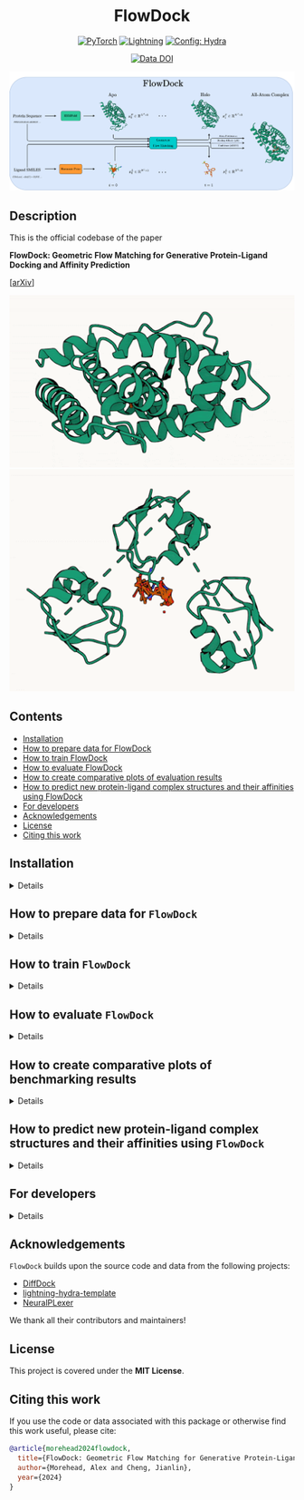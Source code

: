<div align="center">

# FlowDock

<a href="https://pytorch.org/get-started/locally/"><img alt="PyTorch" src="https://img.shields.io/badge/PyTorch-ee4c2c?logo=pytorch&logoColor=white"></a>
<a href="https://pytorchlightning.ai/"><img alt="Lightning" src="https://img.shields.io/badge/-Lightning-792ee5?logo=pytorchlightning&logoColor=white"></a>
<a href="https://hydra.cc/"><img alt="Config: Hydra" src="https://img.shields.io/badge/Config-Hydra-89b8cd"></a>

<!-- <a href="https://github.com/ashleve/lightning-hydra-template"><img alt="Template" src="https://img.shields.io/badge/-Lightning--Hydra--Template-017F2F?style=flat&logo=github&labelColor=gray"></a><br> -->

<!-- [![Paper](http://img.shields.io/badge/paper-arxiv.1001.2234-B31B1B.svg)](https://www.nature.com/articles/nature14539) -->

<!-- [![Conference](http://img.shields.io/badge/AnyConference-year-4b44ce.svg)](https://papers.nips.cc/paper/2020) -->

[![Data DOI](https://zenodo.org/badge/DOI/10.5281/zenodo.14478459.svg)](https://doi.org/10.5281/zenodo.14478459)

<img src="./img/FlowDock.png" width="600">

</div>

## Description

This is the official codebase of the paper

**FlowDock: Geometric Flow Matching for Generative Protein-Ligand Docking and Affinity Prediction**

\[[arXiv](https://arxiv.org/)\]

<div align="center">

![Animation of a flow model-predicted 3D protein-ligand complex structure visualized successively](img/6I67.gif)
![Animation of a flow model-predicted 3D protein-multi-ligand complex structure visualized successively](img/T1152.gif)

</div>

## Contents

- [Installation](#installation)
- [How to prepare data for FlowDock](#how-to-prepare-data-for-flowdock)
- [How to train FlowDock](#how-to-train-flowdock)
- [How to evaluate FlowDock](#how-to-evaluate-flowdock)
- [How to create comparative plots of evaluation results](#how-to-create-comparative-plots-of-evaluation-results)
- [How to predict new protein-ligand complex structures and their affinities using FlowDock](#how-to-predict-new-protein-ligand-complex-structures-using-flowdock)
- [For developers](#for-developers)
- [Acknowledgements](#acknowledgements)
- [License](#license)
- [Citing this work](#citing-this-work)

## Installation

<details>

Install Mamba

```bash
wget "https://github.com/conda-forge/miniforge/releases/latest/download/Miniforge3-$(uname)-$(uname -m).sh"
bash Miniforge3-$(uname)-$(uname -m).sh  # accept all terms and install to the default location
rm Miniforge3-$(uname)-$(uname -m).sh  # (optionally) remove installer after using it
source ~/.bashrc  # alternatively, one can restart their shell session to achieve the same result
```

Install dependencies

```bash
# clone project
git clone https://github.com/BioinfoMachineLearning/FlowDock
cd FlowDock

# create conda environment
mamba env create -f environments/flowdock_environment.yaml
conda activate FlowDock  # NOTE: one still needs to use `conda` to (de)activate environments
pip3 install -e . # install local project as package
```

Download checkpoints

```bash
# pretrained NeuralPLexer weights
cd checkpoints/
wget https://zenodo.org/records/10373581/files/neuralplexermodels_downstream_datasets_predictions.zip
unzip neuralplexermodels_downstream_datasets_predictions.zip
rm neuralplexermodels_downstream_datasets_predictions.zip
cd ../
```

```bash
# pretrained FlowDock weights
wget https://zenodo.org/records/14478459/files/flowdock_checkpoints.tar.gz
tar -xzf flowdock_checkpoints.tar.gz
rm flowdock_checkpoints.tar.gz
```

Download preprocessed datasets

```bash
# cached input data for training/validation/testing
wget "https://mailmissouri-my.sharepoint.com/:u:/g/personal/acmwhb_umsystem_edu/ER1hctIBhDVFjM7YepOI6WcBXNBm4_e6EBjFEHAM1A3y5g?download=1"
tar -xzf flowdock_data_cache.tar.gz
rm flowdock_data_cache.tar.gz

# cached data for PDBBind, Binding MOAD, DockGen, and the PDB-based van der Mers (vdM) dataset
wget https://zenodo.org/records/14478459/files/flowdock_pdbbind_data.tar.gz
tar -xzf flowdock_pdbbind_data.tar.gz
rm flowdock_pdbbind_data.tar.gz

wget https://zenodo.org/records/14478459/files/flowdock_moad_data.tar.gz
tar -xzf flowdock_moad_data.tar.gz
rm flowdock_moad_data.tar.gz

wget https://zenodo.org/records/14478459/files/flowdock_dockgen_data.tar.gz
tar -xzf flowdock_dockgen_data.tar.gz
rm flowdock_dockgen_data.tar.gz

wget https://zenodo.org/records/14478459/files/flowdock_pdbsidechain_data.tar.gz
tar -xzf flowdock_pdbsidechain_data.tar.gz
rm flowdock_pdbsidechain_data.tar.gz
```

</details>

## How to prepare data for `FlowDock`

<details>

**NOTE:** The following steps (besides downloading PDBBind and Binding MOAD's PDB files) are only necessary if one wants to fully process each of the following datasets manually.
Otherwise, preprocessed versions of each dataset can be found on [Zenodo](https://zenodo.org/records/14478459).

Download data

```bash
# fetch preprocessed PDBBind and Binding MOAD (as well as the optional DockGen and vdM datasets)
cd data/

wget https://zenodo.org/record/6408497/files/PDBBind.zip
wget https://zenodo.org/records/10656052/files/BindingMOAD_2020_processed.tar
wget https://zenodo.org/records/10656052/files/DockGen.tar
wget https://files.ipd.uw.edu/pub/training_sets/pdb_2021aug02.tar.gz

unzip PDBBind.zip
tar -xf BindingMOAD_2020_processed.tar
tar -xf DockGen.tar
tar -xzf pdb_2021aug02.tar.gz

rm PDBBind.zip BindingMOAD_2020_processed.tar DockGen.tar pdb_2021aug02.tar.gz

mkdir pdbbind/ moad/ pdbsidechain/
mv PDBBind_processed/ pdbbind/
mv BindingMOAD_2020_processed/ moad/
mv pdb_2021aug02/ pdbsidechain/

cd ../
```

### Generating ESM2 embeddings for each protein (optional, cached input data available on SharePoint)

To generate the ESM2 embeddings for the protein inputs,
first create all the corresponding FASTA files for each protein sequence

```bash
python flowdock/data/components/esm_embedding_preparation.py --dataset pdbbind --data_dir data/pdbbind/PDBBind_processed/ --out_file data/pdbbind/pdbbind_sequences.fasta
python flowdock/data/components/esm_embedding_preparation.py --dataset moad --data_dir data/moad/BindingMOAD_2020_processed/pdb_protein/ --out_file data/moad/moad_sequences.fasta
python flowdock/data/components/esm_embedding_preparation.py --dataset dockgen --data_dir data/DockGen/processed_files/ --out_file data/DockGen/dockgen_sequences.fasta
python flowdock/data/components/esm_embedding_preparation.py --dataset pdbsidechain --data_dir data/pdbsidechain/pdb_2021aug02/pdb/ --out_file data/pdbsidechain/pdbsidechain_sequences.fasta
```

Then, generate all ESM2 embeddings in batch using the ESM repository's helper script

```bash
python flowdock/data/components/esm_embedding_extraction.py esm2_t33_650M_UR50D data/pdbbind/pdbbind_sequences.fasta data/pdbbind/embeddings_output --repr_layers 33 --include per_tok --truncation_seq_length 4096 --cuda_device_index 0
python flowdock/data/components/esm_embedding_extraction.py esm2_t33_650M_UR50D data/moad/moad_sequences.fasta data/moad/embeddings_output --repr_layers 33 --include per_tok --truncation_seq_length 4096 --cuda_device_index 0
python flowdock/data/components/esm_embedding_extraction.py esm2_t33_650M_UR50D data/DockGen/dockgen_sequences.fasta data/DockGen/embeddings_output --repr_layers 33 --include per_tok --truncation_seq_length 4096 --cuda_device_index 0
python flowdock/data/components/esm_embedding_extraction.py esm2_t33_650M_UR50D data/pdbsidechain/pdbsidechain_sequences.fasta data/pdbsidechain/embeddings_output --repr_layers 33 --include per_tok --truncation_seq_length 4096 --cuda_device_index 0
```

### Predicting apo protein structures using ESMFold (optional, cached data available on Zenodo)

To generate the apo version of each protein structure,
first create ESMFold-ready versions of the combined FASTA files
prepared above by the script `esm_embedding_preparation.py`
for the PDBBind, Binding MOAD, DockGen, and PDBSidechain datasets, respectively

```bash
python flowdock/data/components/esmfold_sequence_preparation.py dataset=pdbbind
python flowdock/data/components/esmfold_sequence_preparation.py dataset=moad
python flowdock/data/components/esmfold_sequence_preparation.py dataset=dockgen
python flowdock/data/components/esmfold_sequence_preparation.py dataset=pdbsidechain
```

Then, predict each apo protein structure using ESMFold's batch
inference script

```bash
# Note: Having a CUDA-enabled device available when running this script is highly recommended
python flowdock/data/components/esmfold_batch_structure_prediction.py -i data/pdbbind/pdbbind_esmfold_sequences.fasta -o data/pdbbind/pdbbind_esmfold_structures --cuda-device-index 0 --skip-existing
python flowdock/data/components/esmfold_batch_structure_prediction.py -i data/moad/moad_esmfold_sequences.fasta -o data/moad/moad_esmfold_structures --cuda-device-index 0 --skip-existing
python flowdock/data/components/esmfold_batch_structure_prediction.py -i data/DockGen/dockgen_esmfold_sequences.fasta -o data/DockGen/dockgen_esmfold_structures --cuda-device-index 0 --skip-existing
python flowdock/data/components/esmfold_batch_structure_prediction.py -i data/pdbsidechain/pdbsidechain_esmfold_sequences.fasta -o data/pdbsidechain/pdbsidechain_esmfold_structures --cuda-device-index 0 --skip-existing
```

Align each apo protein structure to its corresponding
holo protein structure counterpart in PDBBind, Binding MOAD, and PDBSidechain,
taking ligand conformations into account during each alignment

```bash
python flowdock/data/components/esmfold_apo_to_holo_alignment.py dataset=pdbbind num_workers=1
python flowdock/data/components/esmfold_apo_to_holo_alignment.py dataset=moad num_workers=1
python flowdock/data/components/esmfold_apo_to_holo_alignment.py dataset=dockgen num_workers=1
python flowdock/data/components/esmfold_apo_to_holo_alignment.py dataset=pdbsidechain num_workers=1
```

Lastly, assess the apo-to-holo alignments in terms of statistics and structural metrics
to enable runtime-dynamic dataset filtering using such information

```bash
python flowdock/data/components/esmfold_apo_to_holo_assessment.py dataset=pdbbind usalign_exec_path=$MY_USALIGN_EXEC_PATH
python flowdock/data/components/esmfold_apo_to_holo_assessment.py dataset=moad usalign_exec_path=$MY_USALIGN_EXEC_PATH
python flowdock/data/components/esmfold_apo_to_holo_assessment.py dataset=dockgen usalign_exec_path=$MY_USALIGN_EXEC_PATH
python flowdock/data/components/esmfold_apo_to_holo_assessment.py dataset=pdbsidechain usalign_exec_path=$MY_USALIGN_EXEC_PATH
```

</details>

## How to train `FlowDock`

<details>

Train model with default configuration

```bash
# train on CPU
python flowdock/train.py trainer=cpu

# train on GPU
python flowdock/train.py trainer=gpu
```

Train model with chosen experiment configuration from [configs/experiment/](configs/experiment/)

```bash
python flowdock/train.py experiment=experiment_name.yaml
```

For example, reproduce `FlowDock`'s default model training run

```bash
python flowdock/train.py experiment=flowdock_fm
```

**Note:** You can override any parameter from command line like this

```bash
python flowdock/train.py experiment=flowdock_fm trainer.max_epochs=20 data.batch_size=8
```

For example, override parameters to finetune `FlowDock`'s pretrained weights using a new dataset

```bash
python flowdock/train.py experiment=flowdock_fm data=my_new_datamodule ckpt_path=checkpoints/esmfold_prior_paper_weights.ckpt
```

</details>

## How to evaluate `FlowDock`

<details>

To reproduce `FlowDock`'s evaluation results for structure prediction, please refer to its documentation in version 0.6.0+ of the [PoseBench](https://github.com/BioinfoMachineLearning/PoseBench/tree/0.6.0?tab=readme-ov-file#how-to-run-inference-with-flowdock) GitHub repository.

To reproduce `FlowDock`'s evaluation results for binding affinity prediction using the PDBBind dataset

```bash
python flowdock/eval.py data.test_datasets=[pdbbind] ckpt_path=checkpoints/esmfold_prior_paper_weights_EMA.ckpt trainer=gpu
... # re-run two more times to gather triplicate results
```

</details>

## How to create comparative plots of benchmarking results

<details>

Download baseline method predictions and results

```bash
# cached predictions and evaluation metrics for reproducing structure prediction paper results
wget https://zenodo.org/records/14478459/files/chai_baseline_method_predictions.tar.gz
tar -xzf chai_baseline_method_predictions.tar.gz
rm chai_baseline_method_predictions.tar.gz

wget https://zenodo.org/records/14478459/files/diffdock_baseline_method_predictions.tar.gz
tar -xzf diffdock_baseline_method_predictions.tar.gz
rm diffdock_baseline_method_predictions.tar.gz

wget https://zenodo.org/records/14478459/files/dynamicbind_baseline_method_predictions.tar.gz
tar -xzf dynamicbind_baseline_method_predictions.tar.gz
rm dynamicbind_baseline_method_predictions.tar.gz

wget https://zenodo.org/records/14478459/files/flowdock_baseline_method_predictions.tar.gz
tar -xzf flowdock_baseline_method_predictions.tar.gz
rm flowdock_baseline_method_predictions.tar.gz

wget https://zenodo.org/records/14478459/files/flowdock_hp_baseline_method_predictions.tar.gz
tar -xzf flowdock_hp_baseline_method_predictions.tar.gz
rm flowdock_hp_baseline_method_predictions.tar.gz

wget https://zenodo.org/records/14478459/files/neuralplexer_baseline_method_predictions.tar.gz
tar -xzf neuralplexer_baseline_method_predictions.tar.gz
rm neuralplexer_baseline_method_predictions.tar.gz
```

Reproduce paper result figures

```bash
jupyter notebook notebooks/posebusters_benchmark_structure_prediction_results_plotting.ipynb
jupyter notebook notebooks/dockgen_structure_prediction_results_plotting.ipynb
jupyter notebook notebooks/casp16_binding_affinity_prediction_results_plotting.ipynb
```

</details>

## How to predict new protein-ligand complex structures and their affinities using `FlowDock`

<details>

For example, generate new protein-ligand complexes for a pair of protein sequence and ligand SMILES strings such as those of the PDBBind 2020 test target `6i67`

```bash
python flowdock/sample.py ckpt_path=checkpoints/esmfold_prior_paper_weights_EMA.ckpt model.cfg.prior_type=esmfold sampling_task=batched_structure_sampling input_receptor='YNKIVHLLVAEPEKIYAMPDPTVPDSDIKALTTLCDLADRELVVIIGWAKHIPGFSTLSLADQMSLLQSAWMEILILGVVYRSLFEDELVYADDYIMDEDQSKLAGLLDLNNAILQLVKKYKSMKLEKEEFVTLKAIALANSDSMHIEDVEAVQKLQDVLHEALQDYEAGQHMEDPRRAGKMLMTLPLLRQTSTKAVQHFYNKLEGKVPMHKLFLEMLEAKV' input_ligand='"c1cc2c(cc1O)CCCC2"' input_template=data/pdbbind/pdbbind_holo_aligned_esmfold_structures/6i67_holo_aligned_esmfold_protein.pdb sample_id='6i67' out_path='./6i67_sampled_structures/' n_samples=5 chunk_size=5 num_steps=40 sampler=VDODE sampler_eta=1.0 start_time='1.0' use_template=true separate_pdb=true visualize_sample_trajectories=true auxiliary_estimation_only=false esmfold_chunk_size=null trainer=gpu
```

Or, for example, generate new protein-ligand complexes for pairs of protein sequences and (multi-)ligand SMILES strings (delimited via `|`) such as those of the CASP15 target `T1152`

```bash
python flowdock/sample.py ckpt_path=checkpoints/esmfold_prior_paper_weights_EMA.ckpt model.cfg.prior_type=esmfold sampling_task=batched_structure_sampling input_receptor='MYTVKPGDTMWKIAVKYQIGISEIIAANPQIKNPNLIYPGQKINIP|MYTVKPGDTMWKIAVKYQIGISEIIAANPQIKNPNLIYPGQKINIP|MYTVKPGDTMWKIAVKYQIGISEIIAANPQIKNPNLIYPGQKINIPN' input_ligand='"CC(=O)NC1C(O)OC(CO)C(OC2OC(CO)C(OC3OC(CO)C(O)C(O)C3NC(C)=O)C(O)C2NC(C)=O)C1O"' input_template=data/test_cases/predicted_structures/T1152.pdb sample_id='T1152' out_path='./T1152_sampled_structures/' n_samples=5 chunk_size=5 num_steps=40 sampler=VDODE sampler_eta=1.0 start_time='1.0' use_template=true separate_pdb=true visualize_sample_trajectories=true auxiliary_estimation_only=false esmfold_chunk_size=null trainer=gpu
```

If you do not already have a template protein structure available for your target of interest, set `input_template=null` to instead have the sampling script predict the ESMFold structure of your provided `input_protein` sequence before running the sampling pipeline. For more information regarding the input arguments available for sampling, please refer to the config at `configs/sample.yaml`.

</details>

## For developers

<details>

Set up `pre-commit` (one time only) for automatic code linting and formatting upon each `git commit`

```bash
pre-commit install
```

Manually reformat all files in the project, as desired

```bash
pre-commit run -a
```

Update dependencies in a `*_environment.yml` file

```bash
mamba env export > env.yaml # e.g., run this after installing new dependencies locally
diff environments/flowdock_environment.yaml env.yaml # note the differences and copy accepted changes back into e.g., `environments/flowdock_environment.yaml`
rm env.yaml # clean up temporary environment file
```

</details>

## Acknowledgements

`FlowDock` builds upon the source code and data from the following projects:

- [DiffDock](https://github.com/gcorso/DiffDock)
- [lightning-hydra-template](https://github.com/ashleve/lightning-hydra-template)
- [NeuralPLexer](https://github.com/zrqiao/NeuralPLexer)

We thank all their contributors and maintainers!

## License

This project is covered under the **MIT License**.

## Citing this work

If you use the code or data associated with this package or otherwise find this work useful, please cite:

```bibtex
@article{morehead2024flowdock,
  title={FlowDock: Geometric Flow Matching for Generative Protein-Ligand Docking and Affinity Prediction},
  author={Morehead, Alex and Cheng, Jianlin},
  year={2024}
}
```
